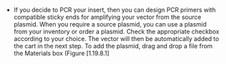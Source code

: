 

-   If you decide to PCR your insert, then you can design PCR primers
    with compatible sticky ends for amplifying your vector from the
    source plasmid. When you require a source plasmid, you can use a
    plasmid from your inventory or order a plasmid. Check the
    appropriate checkbox according to your choice. The vector will then
    be automatically added to the cart in the next step. To add the
    plasmid, drag and drop a file from the Materials box
    (Figure&nbsp;[1.19.8.1]
